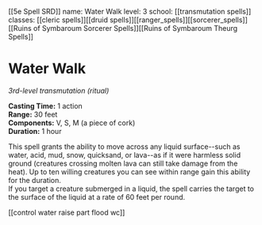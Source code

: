 [[5e Spell SRD]]
name: Water Walk
level: 3
school: [[transmutation spells]]
classes: [[cleric spells]][[druid spells]][[ranger_spells]][[sorcerer_spells]] [[Ruins of Symbaroum Sorcerer Spells]][[Ruins of Symbaroum Theurg Spells]]
# Water Walk 
_3rd-level transmutation (ritual)_ 

**Casting Time:** 1 action   
**Range:** 30 feet    
**Components:** V, S, M (a piece of cork)    
**Duration:** 1 hour    

This spell grants the ability to move across any liquid surface--such as water, acid, mud, snow, quicksand, or lava--as if it were harmless solid ground (creatures crossing molten lava can still take damage from the heat). Up to ten willing creatures you can see within range gain this ability for the duration.    
If you target a creature submerged in a liquid, the spell carries the target to the surface of the liquid at a rate of 60 feet per round. 

[[control water raise part flood wc]]